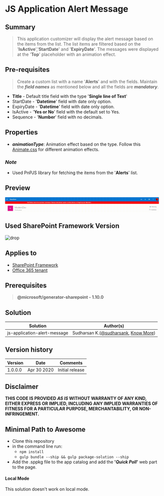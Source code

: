 # JS Application Alert Message

## Summary
> This application customizer will display the alert message based on the items from the list. The list items are filtered based on the '**IsActive**','**StartDate**' and '**ExpiryDate**'. The messages were displayed at the '**Top**' placeholder with an animation effect.

## Pre-requisites
> Create a custom list with a name '**Alerts**' and with the fields. Maintain the **_field names_** as mentioned below and all the fields are **_mandatory_**.
* **Title** - Default title field with the type '**Single line of Text**'
* StartDate - '**Datetime**' field with date only option.
* ExpiryDate - '**Datetime**' field with date only option.
* IsActive - '**Yes or No**' field with the default set to Yes.
* Sequence - '**Number**' field with no decimals.

## Properties

* **_animationType_**: Animation effect based on the type. Follow this [Animate.css](https://daneden.github.io/animate.css/) for different animation effects.

### _Note_
* Used PnPJS library for fetching the items from the '**Alerts**' list.

## Preview
![JS-Application-Alert-Message](./assets/GlobalAlerts.gif)

## Used SharePoint Framework Version 
![drop](https://img.shields.io/badge/version-GA-green.svg)

## Applies to

* [SharePoint Framework](https:/dev.office.com/sharepoint)
* [Office 365 tenant](https://dev.office.com/sharepoint/docs/spfx/set-up-your-development-environment)

## Prerequisites
 
> **@microsoft/generator-sharepoint - 1.10.0**

## Solution

Solution|Author(s)
--------|---------
js-application-alert-message | Sudharsan K.([@sudharsank](https://twitter.com/sudharsank), [Know More](http://windowssharepointserver.blogspot.com/))

## Version history

Version|Date|Comments
-------|----|--------
1.0.0.0|Apr 30 2020|Initial release

## Disclaimer
**THIS CODE IS PROVIDED *AS IS* WITHOUT WARRANTY OF ANY KIND, EITHER EXPRESS OR IMPLIED, INCLUDING ANY IMPLIED WARRANTIES OF FITNESS FOR A PARTICULAR PURPOSE, MERCHANTABILITY, OR NON-INFRINGEMENT.**

## Minimal Path to Awesome

- Clone this repository
- in the command line run:
  - `npm install`
  - `gulp bundle --ship && gulp package-solution --ship`
- Add the .sppkg file to the app catalog and add the **'_Quick Poll_'** web part to the page.

#### Local Mode
This solution doesn't work on local mode.